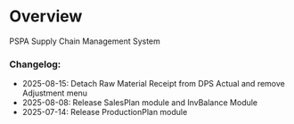 # Overview

PSPA Supply Chain Management System

### Changelog:

- 2025-08-15: Detach Raw Material Receipt from DPS Actual and remove Adjustment menu
- 2025-08-08: Release SalesPlan module and InvBalance Module
- 2025-07-14: Release ProductionPlan module
